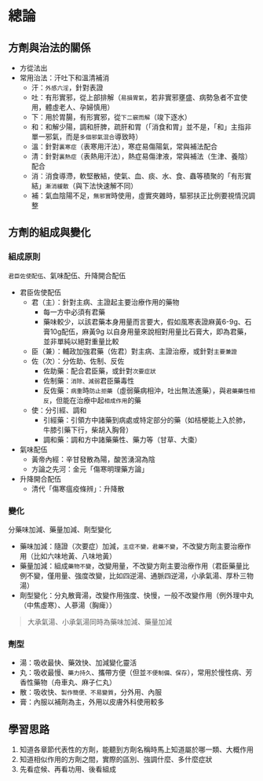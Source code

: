 # 總論

## 方劑與治法的關係
- 方從法出
- 常用治法：汗吐下和溫清補消
  - 汗：`外感六淫`，針對表證
  - 吐：有形實邪，從上部排解（`易損胃氣`，若非實邪壅盛、病勢急者不宜使用，體虛老人、孕婦慎用）
  - 下：用於胃腸，有形實邪，從`下二竅而解`（竣下逐水）
  - 和：和解少陽，調和肝脾，疏肝和胃（「消食和胃」並不是，「和」主指非單一邪氣，而是`多個邪氣混合`導致時）
  - 溫：針對`裏寒症`（表寒用汗法），寒症易傷陽氣，常與補法配合
  - 清：針對`裏熱症`（表熱用汗法），熱症易傷津液，常與補法（生津、養陰）配合
  - 消：消食導滯，軟堅散結，使氣、血、痰、水、食、蟲等積聚的「有形實結」`漸消緩散`（與下法快速解不同）
  - 補：氣血陰陽不足，`無邪實`時使用，虛實夾雜時，驅邪扶正比例要視情況調整

## 方劑的組成與變化

### 組成原則
`君臣佐使配伍`、氣味配伍、升降開合配伍
  - 君臣佐使配伍
    - 君（主）：針對主病、主證起主要治療作用的藥物
      - 每一方中必須有君藥
      - 藥味較少，以該君藥本身用量而言要大，假如風寒表證麻黃6-9g、石膏10g配伍，麻黃9g 以自身用量來說相對用量比石膏大，即為君藥，並非單純以絕對重量比較
    - 臣（兼）：輔政加強君藥（佐君）對主病、主證治療，或針對`主要兼證`
    - 佐（次）：分佐助、佐制、反佐
      - 佐助藥：配合君臣藥，或針對`次要症狀`
      - 佐制藥：`消除、減弱`君臣藥毒性
      - 反佐藥：`病重`時`防止拒藥`（虛弱藥病相沖，吐出無法進藥），與`君藥藥性相反`，但能在治療中起`相成作用`的藥
    - 使：分引經、調和
      - 引經藥：引領方中諸藥到病處或特定部分的藥（如桔梗能上入於肺，牛膝引藥下行，柴胡入胸脅）
      - 調和藥：調和方中諸藥藥性、藥力等（甘草、大棗）
  - 氣味配伍
    - 黃帝內經：辛甘發散為陽，酸苦湧瀉為陰
    - 方論之先河：金元「傷寒明理藥方論」
  - 升降開合配伍
    - 清代「傷寒瘟疫條辨」：升降散

### 變化
分藥味加減、藥量加減、劑型變化
- 藥味加減：隨證（次要症）加減，`主症不變，君藥不變`，不改變方劑主要治療作用（比如六味地黃、八味地黃）
- 藥量加減：組成`藥物不變`，改變用量，不改變方劑主要治療作用（君臣藥量比例不變，僅用量、強度改變，比如四逆湯、通脈四逆湯，小承氣湯、厚朴三物湯）
- 劑型變化：分丸散膏湯，改變作用強度、快慢，一般不改變作用（例外理中丸（中焦虛寒）、人蔘湯（胸痺））
> 大承氣湯、小承氣湯同時為藥味加減、藥量加減

### 劑型
- 湯：吸收最快、藥效快、加減變化靈活
- 丸：吸收最慢、`藥力持久`、攜帶方便（但並`不便制備、保存`），常用於慢性病、芳香性藥物（舟車丸、麻子仁丸）
- 散：吸收快、`製作簡便、不易變質`，分外用、內服
- 膏：內服以補劑為主，外用以皮膚外科使用較多


## 學習思路
1. 知道各章節代表性的方劑，能聽到方劑名稱時馬上知道屬於哪一類、大概作用
2. 知道相似作用的方劑之間，實際的區別、強調什麼、多什麼症狀
3. 先看症候、再看功用、後看組成
